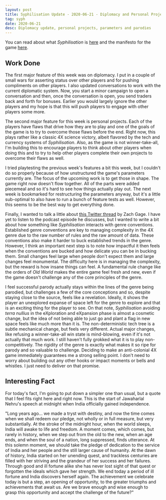 ```yaml
---
layout: post
title: Syphilisation Update - 2020-06-21 - Diplomacy and Personal Projects
tag: syph
date: 2020-06-21
desc: Diplomacy update, personal projects, parameters and parodies
---
```



You can read about what *Syphilisation* is [here](/blog/syph/announce) and the manifesto for the game [here](/blog/syph/newManifesto).

## Work Done

The first major feature of this week was on diplomacy. I put in a couple of small wars for asserting status over other players and for pushing compliments on other players. I also updated conversations to work with the current diplomatic system. Now, you start a minor campaign to open a conversation and then, once the conversation is open, you send traders back and forth for bonuses. Earlier you would largely ignore the other players and my hope is that this will push players to engage with other players some more.


The second major feature for this week is personal projects. Each of the players have flaws that drive how they are to play and one of the goals of the game is to try to overcome those flaws before the end. Right now, this plays rather like a classic 4X science victory, albeit flavored by the tech and currency systems of *Syphilisation*. Also, as the game is not winner-take-all, I'm building this to encourage players to think about other players when doing this and to try to help other players complete their own projects to overcome their flaws as well.


I tried playtesting the previous week's features a bit this week, but I couldn't do so properly because of how unstructured the game's parameters currently are. The focus of the upcoming work is to get those in shape. The game right now doesn't flow together. All of the parts were added piecemeal and so it's hard to see how things actually play out. The next week is bookmarked for restructuring the parameters anyway, but it's a little sub-optimal to also have to run a bunch of feature tests as well. However, this seems to be the best way to get everything done.


Finally, I wanted to talk a little about [this Twitter thread](https://twitter.com/helvetica/status/1274450330726645762) by Zach Gage. I have yet to listen to the podcast episode he discusses, but I wanted to write a bit about how something like *Syphilisation* interacts with genre conventions. Established genre conventions are key to managing complexity in the 4X genre due to the raw number of rules and the raw amount of data. These conventions also make it harder to buck established trends in the genre. However, I think an important next step is to note how impactful it then feels when the conventions are bucked and how delicate you can be in bucking them. Small changes feel large when people don't expect them and large changes feel monumental. The difficulty here is in managing the complexity, but the reward is how insane things can feel. A fundamental rule change like the orders of *Old World* makes the entire game feel fresh and new, even if the game doesn't challenge any of the core principles of the genre.


I feel successful parody actually stays within the lines of the genre being parodied, but challenges a few of the core conceptions and so, despite staying close to the source, feels like a revelation. Ideally, it shows the player an unexplored expanse of space left for the genre to explore and that is an exciting thing for the player to see. On that note, *Syphilisation* avoiding *terra nullius* in the eXploration and eXpansion phase is almost a cosmetic change, but the idea of not being able to just go and plant a flag in new space feels like much more than it is. The non-deterministic tech tree is a subtle mechanical change, but feels very different. Actual major changes, like refusing a winner-take-all win state is mind-blowing, even if it's not actually that much work. I still haven't fully grokked what it is to play non-competitively. The rigidity of the genre is exactly what makes it so ripe for parody and so valuable to challenge. Deciding to make an anti-colonial 4X game immediately guarantees me a strong selling point. I don't need to worry about building out any other hooks or impact moments or bells and whistles. I just need to deliver on that promise.

## Interesting Fact

For today's fact, I'm going to put down a simpler one than usual, but a quote that I feel fits right here and right now. This is the start of Jawaharlal Nehru's speech at midnight when India officially gained independence.


"Long years ago... we made a tryst with destiny, and now the time comes when we shall redeem our pledge, not wholly or in full measure, but very substantially. At the stroke of the midnight hour, when the world sleeps, India will awake to life and freedom. A moment comes, which comes, but rarely in history, when we step out from the old to the new, when an age ends, and when the soul of a nation, long suppressed, finds utterance. At this solemn moment, we should take the pledge of dedication to the service of India and her people and the still larger cause of humanity. At the dawn of history, India started on her unending quest, and trackless centuries are filled with her striving and the grandeur of her success and her failures. Through good and ill fortune alike she has never lost sight of that quest or forgotten the ideals which gave her strength. We end today a period of ill fortune and India discovers herself again. The achievement we celebrate today is but a step, an opening of opportunity, to the greater triumphs and achievements that await us. Are we brave enough and wise enough to grasp this opportunity and accept the challenge of the future?"

